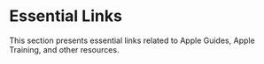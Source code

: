 <script>
import EssentialLinks from './components/EssentialLinks.vue';

export default {
  components: {
    EssentialLinks
  }
};
</script>

# Essential Links

This section presents essential links related to Apple Guides, Apple Training, and other resources.

<EssentialLinks />
